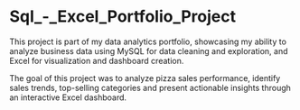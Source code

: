 # Sql_-_Excel_Portfolio_Project
This project is part of my data analytics portfolio, showcasing my ability to analyze business data using MySQL for data cleaning and exploration, and Excel for visualization and dashboard creation.

The goal of this project was to analyze pizza sales performance, identify sales trends, top-selling categories and present actionable insights through an interactive Excel dashboard.
